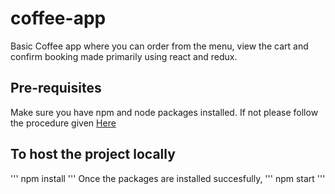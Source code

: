 # coffee-app
Basic Coffee app where you can order from the menu, view the cart and confirm booking made primarily using react and redux.

## Pre-requisites
Make sure you have npm and node packages installed. If not please follow the procedure given [Here](https://websiteforstudents.com/install-the-latest-node-js-and-nmp-packages-on-ubuntu-16-04-18-04-lts/)

## To host the project locally
'''
npm install
'''
Once the packages are installed succesfully,
'''
npm start
'''

